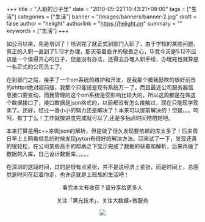 +++
title = "入职的日子里"
date = "2010-05-22T10:43:21+08:00"
tags = ["生活"]
categories = ["生活"]
banner = "/images/banners/banner-2.jpg"
draft = false
author = "helight"
authorlink = "https://helight.cn"
summary = ""
keywords = ["生活"]
+++

如公司以来，先是培训了！培训完了就正式到部门入职了，由于学校的某些问题，真正的入职一直到了5.12才办理，那天带着些许的敬畏之心，毕竟今天是5.12不应该是一个值得开心的日子，但是没有办法，还得去办理入职手续，办理完也就算是一名正式的公司员工了。
<!--more-->
在到部门之后，接手了一个om系统的维护和开发，是我那个被我鼓吹的很好前景的xhttpd绝对超前版，我那个只能说是现有系统万一了。而且最近公司服务器信息接口要变动，而我管理的这个om系统是受影响比较大的，所以这周都是在做这个数据接口了，接口数据是json格式的，以前都没有怎么接触过，现在只能现学现卖了。还好，经过一番小小的努力还是解决了！本来可以提前解决的！但是。。。呵呵，有丁丁么！工作就按进度完成就可以了,还是多抽点时间陪陪她吧。

本来打算是用c++来做json的解析，但是做了很久发现要依赖的库太多了！后来周日早上上网看信息的时候发现pyton有很好的解决方法。回来试了一下，发现还真的很轻松，在公司某些高手的帮助之下显示完成了数据的获取和解析，后来再做了数据的入库，自己设计数据库。。。。。

在深圳的这段时间，过的是很有点紧张，并不是说经济上紧张，而是时间上，总感觉是时间在赶着你走，也许这就是上班族的生活吧！

<center>
看完本文有收获？请分享给更多人<br>

关注「黑光技术」，关注大数据+微服务<br>

![](/images/qrcode_helight_tech.jpg)
</center>
